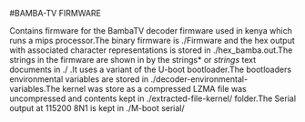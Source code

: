 #BAMBA-TV FIRMWARE

Contains firmware for the BambaTV decoder firmware used in kenya which runs a mips processor.The binary firmware is ./Firmware and the hex output with associated 
character representations is stored in ./hex_bamba.out.The strings in the firmware are shown in by the strings* or *strings* text documents in ./ .It uses a variant 
of the U-boot bootloader.The bootloaders environmental variables are stored in ./decoder-environmental-variables.The kernel was store as a compressed LZMA file
was uncompressed and contents kept in ./extracted-file-kernel/ folder.The Serial output at 115200 8N1 is kept in ./M-boot serial/
